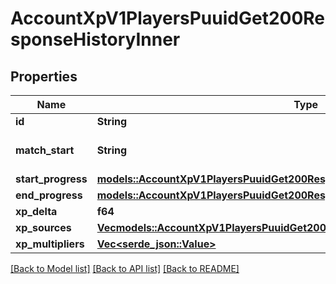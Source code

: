 # AccountXpV1PlayersPuuidGet200ResponseHistoryInner

## Properties

Name | Type | Description | Notes
------------ | ------------- | ------------- | -------------
**id** | **String** | Match ID | 
**match_start** | **String** | Date in ISO 8601 format | 
**start_progress** | [**models::AccountXpV1PlayersPuuidGet200ResponseProgress**](_account_xp_v1_players__puuid__get_200_response_Progress.md) |  | 
**end_progress** | [**models::AccountXpV1PlayersPuuidGet200ResponseProgress**](_account_xp_v1_players__puuid__get_200_response_Progress.md) |  | 
**xp_delta** | **f64** |  | 
**xp_sources** | [**Vec<models::AccountXpV1PlayersPuuidGet200ResponseHistoryInnerXpSourcesInner>**](_account_xp_v1_players__puuid__get_200_response_History_inner_XPSources_inner.md) |  | 
**xp_multipliers** | [**Vec<serde_json::Value>**](serde_json::Value.md) |  | 

[[Back to Model list]](../README.md#documentation-for-models) [[Back to API list]](../README.md#documentation-for-api-endpoints) [[Back to README]](../README.md)



